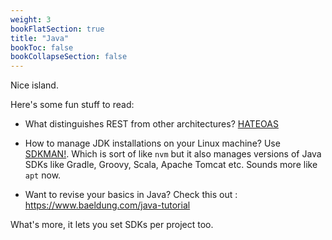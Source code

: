 ```yaml
---
weight: 3
bookFlatSection: true
title: "Java"
bookToc: false
bookCollapseSection: false
---
```

Nice island.

Here's some fun stuff to read:
* What distinguishes REST from other architectures? [HATEOAS](https://en.wikipedia.org/wiki/HATEOAS)

* How to manage JDK installations on your Linux machine? Use [SDKMAN!](https://sdkman.io/usage).
Which is sort of like `nvm` but it also manages versions of Java SDKs like Gradle, Groovy, Scala, Apache Tomcat etc. Sounds more like `apt` now.

* Want to revise your basics in Java? Check this out : <https://www.baeldung.com/java-tutorial>

What's more, it lets you set SDKs per project too.